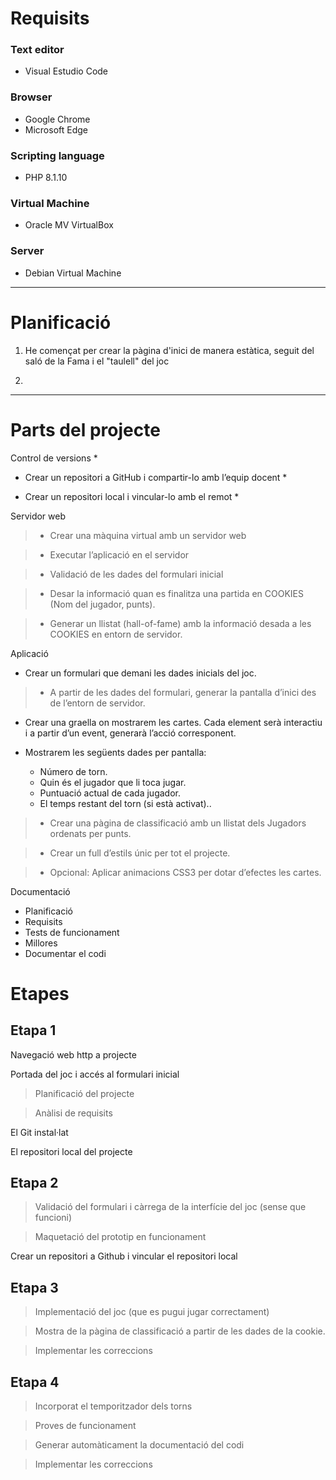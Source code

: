 # Requisits

### Text editor
- Visual Estudio Code

### Browser
- Google Chrome
- Microsoft Edge

### Scripting language
- PHP 8.1.10

### Virtual Machine
- Oracle MV VirtualBox

### Server
- Debian Virtual Machine

***
# Planificació
1. He començat per crear la pàgina d'inici de manera estàtica, seguit del saló de la Fama i el "taulell" del joc

2. 
***
# Parts del projecte
Control de versions *
 - Crear un repositori a GitHub i compartir-lo amb l’equip docent *

 - Crear un repositori local i vincular-lo amb el remot *

Servidor web 
> - Crear una màquina virtual amb un servidor web 

> - Executar l’aplicació en el servidor 

> - Validació de les dades del formulari inicial 

> - Desar la informació quan es finalitza una partida en COOKIES (Nom del jugador, punts). 

> - Generar un llistat (hall-of-fame) amb la informació desada a les COOKIES en entorn de servidor. 

Aplicació 
 - Crear un formulari que demani les dades inicials del joc. 

 >- A partir de les dades del formulari, generar la pantalla d’inici des de l’entorn de servidor. 

 - Crear una graella on mostrarem les cartes. Cada element serà interactiu i a partir d’un event, generarà l’acció corresponent. 

 - Mostrarem les següents dades per pantalla: 
   - Número de torn. 
   - Quin és el jugador que li toca jugar. 
   - Puntuació actual de cada jugador. 
   - El temps restant del torn (si està activat).. 

> - Crear una pàgina de classificació amb un llistat dels Jugadors ordenats per punts. 

> - Crear un full d’estils únic per tot el projecte. 

> - Opcional: Aplicar animacions CSS3 per dotar d’efectes les cartes. 

Documentació 
 - Planificació 
 - Requisits 
 - Tests de funcionament 
 - Millores 
 - Documentar el codi 
 
# Etapes 
## Etapa 1 

Navegació web http a projecte 

Portada del joc i accés al formulari inicial 

>Planificació del projecte 

>Anàlisi de requisits 

El Git instal·lat 

El repositori local del projecte 

## Etapa 2 

>Validació del formulari i càrrega de la interfície del joc (sense que funcioni) 

>Maquetació del prototip en funcionament 

Crear un repositori a Github i vincular el repositori local

## Etapa 3 

>Implementació del joc (que es pugui jugar correctament) 

>Mostra de la pàgina de classificació a partir de les dades de la cookie. 

>Implementar les correccions 

## Etapa 4 

>Incorporat el temporitzador dels torns 

>Proves de funcionament 

>Generar automàticament la documentació del codi 

>Implementar les correccions 
